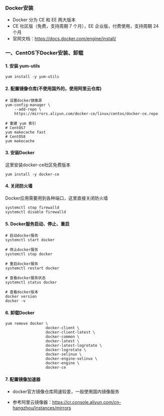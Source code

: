 ### Docker安装
* Docker 分为 CE 和 EE 两大版本
* CE 社区版（免费，支持周期 7 个月），EE 企业版，付费使用，支持周期 24 个月
* 官网文档：https://docs.docker.com/engine/install/

### 一、CentOS下Docker安装、卸载
#### 1. 安装 yum-utils
```
yum install -y yum-utils
```


#### 2. 配置镜像仓库(不使用国外的，使用阿里云仓库)
```
# 设置docker镜像源
yum-config-manager \
    --add-repo \
    https://mirrors.aliyun.com/docker-ce/linux/centos/docker-ce.repo
    
# 重建 yum 索引
# CentOS7
yum makecache fast
# CentOS8
yum makecache 
```


#### 3. 安装Docker
这里安装docker-ce社区免费版本

```
yum install -y docker-ce
```


#### 4. 关闭防火墙
Docker应用需要用到各种端口，这里直接关闭防火墙

```
systemctl stop firewalld
systemctl disable firewalld
```


#### 5. Docker服务启动、停止、重启
```
# 启动docker服务
systemctl start docker  

# 停止docker服务
systemctl stop docker  

# 重启docker服务
systemctl restart docker  

# 查看docker服务状态
systemctl status docker

# 查看docker版本
docker version
docker -v
```

#### 6. 卸载Docker
```
yum remove docker \
                  docker-client \
                  docker-client-latest \
                  docker-common \
                  docker-latest \
                  docker-latest-logrotate \
                  docker-logrotate \
                  docker-selinux \
                  docker-engine-selinux \
                  docker-engine \
                  docker-ce
```


#### 7. 配置镜像加速器
* docker官方镜像仓库网速较差，一般使用国内镜像服务

* 参考阿里云镜像器：https://cr.console.aliyun.com/cn-hangzhou/instances/mirrors
